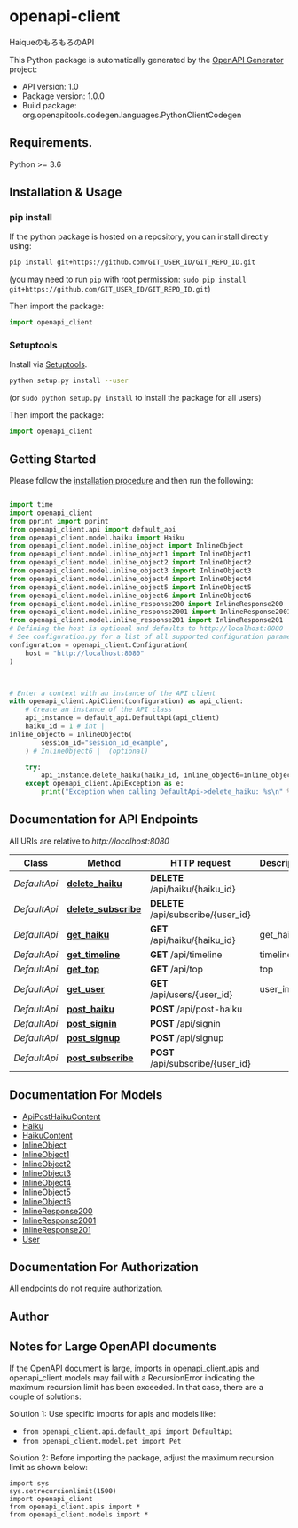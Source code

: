 # openapi-client
HaiqueのもろもろのAPI

This Python package is automatically generated by the [OpenAPI Generator](https://openapi-generator.tech) project:

- API version: 1.0
- Package version: 1.0.0
- Build package: org.openapitools.codegen.languages.PythonClientCodegen

## Requirements.

Python >= 3.6

## Installation & Usage
### pip install

If the python package is hosted on a repository, you can install directly using:

```sh
pip install git+https://github.com/GIT_USER_ID/GIT_REPO_ID.git
```
(you may need to run `pip` with root permission: `sudo pip install git+https://github.com/GIT_USER_ID/GIT_REPO_ID.git`)

Then import the package:
```python
import openapi_client
```

### Setuptools

Install via [Setuptools](http://pypi.python.org/pypi/setuptools).

```sh
python setup.py install --user
```
(or `sudo python setup.py install` to install the package for all users)

Then import the package:
```python
import openapi_client
```

## Getting Started

Please follow the [installation procedure](#installation--usage) and then run the following:

```python

import time
import openapi_client
from pprint import pprint
from openapi_client.api import default_api
from openapi_client.model.haiku import Haiku
from openapi_client.model.inline_object import InlineObject
from openapi_client.model.inline_object1 import InlineObject1
from openapi_client.model.inline_object2 import InlineObject2
from openapi_client.model.inline_object3 import InlineObject3
from openapi_client.model.inline_object4 import InlineObject4
from openapi_client.model.inline_object5 import InlineObject5
from openapi_client.model.inline_object6 import InlineObject6
from openapi_client.model.inline_response200 import InlineResponse200
from openapi_client.model.inline_response2001 import InlineResponse2001
from openapi_client.model.inline_response201 import InlineResponse201
# Defining the host is optional and defaults to http://localhost:8080
# See configuration.py for a list of all supported configuration parameters.
configuration = openapi_client.Configuration(
    host = "http://localhost:8080"
)



# Enter a context with an instance of the API client
with openapi_client.ApiClient(configuration) as api_client:
    # Create an instance of the API class
    api_instance = default_api.DefaultApi(api_client)
    haiku_id = 1 # int | 
inline_object6 = InlineObject6(
        session_id="session_id_example",
    ) # InlineObject6 |  (optional)

    try:
        api_instance.delete_haiku(haiku_id, inline_object6=inline_object6)
    except openapi_client.ApiException as e:
        print("Exception when calling DefaultApi->delete_haiku: %s\n" % e)
```

## Documentation for API Endpoints

All URIs are relative to *http://localhost:8080*

Class | Method | HTTP request | Description
------------ | ------------- | ------------- | -------------
*DefaultApi* | [**delete_haiku**](docs/DefaultApi.md#delete_haiku) | **DELETE** /api/haiku/{haiku_id} | 
*DefaultApi* | [**delete_subscribe**](docs/DefaultApi.md#delete_subscribe) | **DELETE** /api/subscribe/{user_id} | 
*DefaultApi* | [**get_haiku**](docs/DefaultApi.md#get_haiku) | **GET** /api/haiku/{haiku_id} | get_haiku
*DefaultApi* | [**get_timeline**](docs/DefaultApi.md#get_timeline) | **GET** /api/timeline | timeline
*DefaultApi* | [**get_top**](docs/DefaultApi.md#get_top) | **GET** /api/top | top
*DefaultApi* | [**get_user**](docs/DefaultApi.md#get_user) | **GET** /api/users/{user_id} | user_info
*DefaultApi* | [**post_haiku**](docs/DefaultApi.md#post_haiku) | **POST** /api/post-haiku | 
*DefaultApi* | [**post_signin**](docs/DefaultApi.md#post_signin) | **POST** /api/signin | 
*DefaultApi* | [**post_signup**](docs/DefaultApi.md#post_signup) | **POST** /api/signup | 
*DefaultApi* | [**post_subscribe**](docs/DefaultApi.md#post_subscribe) | **POST** /api/subscribe/{user_id} | 


## Documentation For Models

 - [ApiPostHaikuContent](docs/ApiPostHaikuContent.md)
 - [Haiku](docs/Haiku.md)
 - [HaikuContent](docs/HaikuContent.md)
 - [InlineObject](docs/InlineObject.md)
 - [InlineObject1](docs/InlineObject1.md)
 - [InlineObject2](docs/InlineObject2.md)
 - [InlineObject3](docs/InlineObject3.md)
 - [InlineObject4](docs/InlineObject4.md)
 - [InlineObject5](docs/InlineObject5.md)
 - [InlineObject6](docs/InlineObject6.md)
 - [InlineResponse200](docs/InlineResponse200.md)
 - [InlineResponse2001](docs/InlineResponse2001.md)
 - [InlineResponse201](docs/InlineResponse201.md)
 - [User](docs/User.md)


## Documentation For Authorization

 All endpoints do not require authorization.

## Author




## Notes for Large OpenAPI documents
If the OpenAPI document is large, imports in openapi_client.apis and openapi_client.models may fail with a
RecursionError indicating the maximum recursion limit has been exceeded. In that case, there are a couple of solutions:

Solution 1:
Use specific imports for apis and models like:
- `from openapi_client.api.default_api import DefaultApi`
- `from openapi_client.model.pet import Pet`

Solution 2:
Before importing the package, adjust the maximum recursion limit as shown below:
```
import sys
sys.setrecursionlimit(1500)
import openapi_client
from openapi_client.apis import *
from openapi_client.models import *
```

